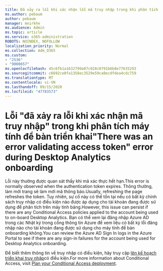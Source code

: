```yaml
---
title: Đã xảy ra lỗi khi xác nhận lỗi mã truy nhập trong khi phân tích máy tính tại chỗ
ms.author: pebaum
author: pebaum
manager: mnirkhe
ms.audience: Admin
ms.topic: article
ms.service: o365-administration
ROBOTS: NOINDEX, NOFOLLOW
localization_priority: Normal
ms.collection: Adm_O365
ms.custom:
- "2536"
- "9000657"
ms.openlocfilehash: 45c6fb1a1632799a07c028c0791b6b8e77635293
ms.sourcegitcommit: c6692ce0fa1358ec3529e59ca0ecdfdea4cdc759
ms.translationtype: MT
ms.contentlocale: vi-VN
ms.lasthandoff: 09/15/2020
ms.locfileid: "47783573"
---
```

# <a name="there-was-an-error-validating-access-token-error-during-desktop-analytics-onboarding"></a><span data-ttu-id="c13ba-102">Lỗi "đã xảy ra lỗi khi xác nhận mã truy nhập" trong khi phân tích máy tính để bàn triển khai</span><span class="sxs-lookup"><span data-stu-id="c13ba-102">"There was an error validating access token" error during Desktop Analytics onboarding</span></span>

<span data-ttu-id="c13ba-103">Lỗi này thường được quan sát thấy khi mã xác thực hết hạn.</span><span class="sxs-lookup"><span data-stu-id="c13ba-103">This error is normally observed when the authentication token expires.</span></span> <span data-ttu-id="c13ba-104">Thông thường, làm mới trang sẽ làm mới mã thông báo.</span><span class="sxs-lookup"><span data-stu-id="c13ba-104">Usually, refreshing the page refreshes the token.</span></span> <span data-ttu-id="c13ba-105">Tuy nhiên, sự cố này có thể tồn tại nếu có bất kỳ chính sách truy nhập có điều kiện nào được áp dụng cho tài khoản đang được sử dụng để phân tích trên máy tính bảng.</span><span class="sxs-lookup"><span data-stu-id="c13ba-105">However, this issue can persist if there are any Conditional Access policies applied to the account being used to on-board Desktop Analytics.</span></span> <span data-ttu-id="c13ba-106">Bạn có thể xem lại đăng nhập Azure AD trong các Nhật ký trong cổng thông tin Azure để xem liệu có bất kỳ lỗi đăng nhập nào cho tài khoản đang được sử dụng cho máy tính để bàn onboarding không.</span><span class="sxs-lookup"><span data-stu-id="c13ba-106">You can review the Azure AD Sign In logs in the Azure Portal to see if there are any sign-in failures for the account being used for Desktop Analytics onboarding.</span></span>

<span data-ttu-id="c13ba-107">Để biết thêm thông tin về truy nhập có điều kiện, hãy truy cập [lên kế hoạch triển khai truy nhập](https://docs.microsoft.com/azure/active-directory/conditional-access/plan-conditional-access)có điều kiện.</span><span class="sxs-lookup"><span data-stu-id="c13ba-107">For more information about Conditional Access, visit [Plan your Conditional Access deployment](https://docs.microsoft.com/azure/active-directory/conditional-access/plan-conditional-access).</span></span>